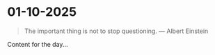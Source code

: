 # 01-10-2025

> The important thing is not to stop questioning. — Albert Einstein

Content for the day...
